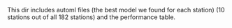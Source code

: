 This dir includes automl files (the best model we found for each station) (10 stations out of all 182 stations) and the performance table.
